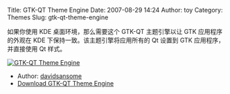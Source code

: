 Title: GTK-QT Theme Engine
Date: 2007-08-29 14:24
Author: toy
Category: Themes
Slug: gtk-qt-theme-engine

如果你使用 KDE 桌面环境，那么需要这个 GTK-QT 主题引擎以让 GTK
应用程序的外观在 KDE 下保持一致。该主题引擎将应用所有的 Qt 设置到 GTK
应用程序，并直接使用 Qt 样式。

[![GTK-QT Theme
Engine](http://i.linuxtoy.org/i/2007/08/gtk-qt-theme-engine_s.png)](http://i.linuxtoy.org/i/2007/08/gtk-qt-theme-engine.png)

- Author: [davidsansome](http://www.davidsansome.com/)  
- [Download GTK-QT Theme
Engine](http://www.kde-look.org/content/show.php/GTK-QT+Theme+Engine?content=9714)
